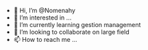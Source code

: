 - 👋 Hi, I’m @Nomenahy
- 👀 I’m interested in ...
- 🌱 I’m currently learning gestion management
- 💞️ I’m looking to collaborate on large field
- 📫 How to reach me ...

<!---
Nomenahy/Nomenahy is a ✨ special ✨ repository because its `README.md` (this file) appears on your GitHub profile.
You can click the Preview link to take a look at your changes.
--->
